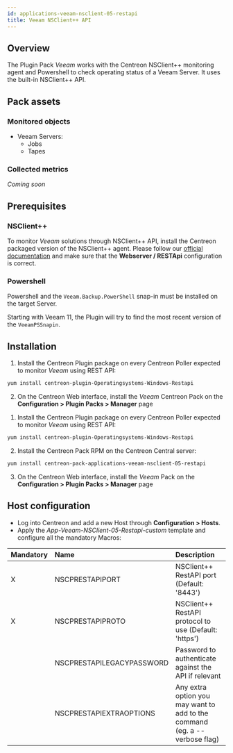 ```yaml
---
id: applications-veeam-nsclient-05-restapi
title: Veeam NSClient++ API
---
```


## Overview

The Plugin Pack *Veeam* works with the Centreon NSClient++ monitoring agent and 
Powershell to check operating status of a Veeam Server. It uses the built-in NSClient++
API. 

## Pack assets

### Monitored objects

* Veeam Servers: 
    * Jobs 
    * Tapes

### Collected metrics

*Coming soon*

## Prerequisites

### NSClient++

To monitor *Veeam* solutions through NSClient++ API, install the Centreon packaged version 
of the NSClient++ agent. Please follow our [official documentation](../tutorials/centreon-nsclient-tutorial) 
and make sure that the **Webserver / RESTApi** configuration is correct. 

### Powershell 

Powershell and the `Veeam.Backup.PowerShell` snap-in must be installed
on the target Server. 

Starting with Veeam 11, the Plugin will try to find the most recent version of 
the `VeeamPSSnapin`. 

## Installation 

<!--DOCUSAURUS_CODE_TABS-->

<!--Online IMP Licence & IT-100 Editions-->

1. Install the Centreon Plugin package on every Centreon Poller expected to monitor *Veeam* using REST API:

```bash
yum install centreon-plugin-Operatingsystems-Windows-Restapi
```

2. On the Centreon Web interface, install the *Veeam* Centreon Pack on the **Configuration > Plugin Packs > Manager** page

<!--Offline IMP License-->

1. Install the Centreon Plugin package on every Centreon Poller expected to monitor *Veeam* using REST API:

```bash
yum install centreon-plugin-Operatingsystems-Windows-Restapi
```

2. Install the Centreon Pack RPM on the Centreon Central server:

```bash
yum install centreon-pack-applications-veeam-nsclient-05-restapi
```

3. On the Centreon Web interface, install the *Veeam* Pack on the **Configuration > Plugin Packs > Manager** page

<!--END_DOCUSAURUS_CODE_TABS-->

## Host configuration

* Log into Centreon and add a new Host through **Configuration > Hosts**.
* Apply the *App-Veeam-NSClient-05-Restapi-custom* template and configure all the mandatory Macros:

| Mandatory | Name                      | Description                                                                |
|:----------|:--------------------------|:-------------------------------------------------------------------------- |
| X         | NSCPRESTAPIPORT           | NSClient++ RestAPI port (Default: '8443')                                  |
| X         | NSCPRESTAPIPROTO          | NSClient++ RestAPI protocol to use (Default: 'https')                      |
|           | NSCPRESTAPILEGACYPASSWORD | Password to authenticate against the API if relevant                       |
|           | NSCPRESTAPIEXTRAOPTIONS   | Any extra option you may want to add to the command (eg. a --verbose flag) |